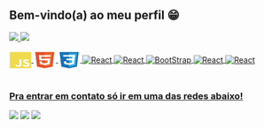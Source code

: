  ## Bem-vindo(a) ao meu perfil 😁

 <div>
  <a href="https://github.com/Rodrigo2811">
  <img height="180em" src="https://github-readme-stats.vercel.app/api?username=Rodrigo2811&show_icons=true&theme=dracula&include_all_commits=true&count_private=true"/>
  <img height="180em" src="https://github-readme-stats.vercel.app/api/top-langs/?username=Rodrigo2811&layout=compact&langs_count=6&theme=dracula"/>
</div>
<div style="display: inline_block"><br>
  <img align="center" alt="Js" height="30" width="40" src="https://raw.githubusercontent.com/devicons/devicon/master/icons/javascript/javascript-plain.svg">
  <img align="center" alt="HTML" height="30" width="40" src="https://raw.githubusercontent.com/devicons/devicon/master/icons/html5/html5-original.svg">
  <img align="center" alt="CSS" height="30" width="40" src="https://raw.githubusercontent.com/devicons/devicon/master/icons/css3/css3-original.svg">
  <img align="center" alt="React" height="30" width="40" src="https://encrypted-tbn0.gstatic.com/images?q=tbn:ANd9GcRHZWO5p3Q2BMhM0SPeYgdjH5QXZZMd2iq5IHu7HK6b_Ed8VolVkmGbF1WwXHHICx0CGnQ&usqp=CAU">
 <img align="center" alt="React" height="30" width="40" src="https://usemobile.com.br/wp-content/uploads/2022/08/react-native-logo.png">
 <img align="center" alt="BootStrap" height="30" width="40" src="https://upload.wikimedia.org/wikipedia/commons/thumb/b/b2/Bootstrap_logo.svg/1200px-Bootstrap_logo.svg.png">
 <img align="center" alt="React" height="40" width="40" src="https://sae.unb.br/cae/conteudo/unbfga/sbd/imagens/postgresql-logo.png">
  <img align="center" alt="React" height="40" width="40" src="https://miro.medium.com/v2/resize:fit:1000/0*8v1xNP18Ovj3wg6K.gif">
 
</div>
 
 <br>
 
  ### Pra entrar em contato só ir em uma das redes abaixo!
 
<div> 
  
  <a href="https://instagram.com/rodrigoleiro" target="_blank"><img src="https://img.shields.io/badge/-Instagram-%23E4405F?style=for-the-badge&logo=instagram&logoColor=white" target="_blank"></a>
  <a href = "mailto:rodrigoleiro@gmail.com"><img src="https://img.shields.io/badge/-Gmail-%23333?style=for-the-badge&logo=gmail&logoColor=white" target="_blank"></a>
  <a href="https://www.linkedin.com/in/rodrigo-l-dominguez/" target="_blank"><img src="https://img.shields.io/badge/-LinkedIn-%230077B5?style=for-the-badge&logo=linkedin&logoColor=white" target="_blank"></a> 
 

</div>

